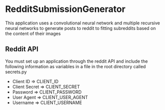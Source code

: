 # RedditSubmissionGenerator
This application uses a convolutional neural network and multiple recursive neural networks to generate posts to reddit to fitting subreddits based on the content of their images

## Reddit API
You must set up an application through the reddit API and include the following information as variables in a file in the root directory called secrets.py
- Client ID => CLIENT_ID
- Client Secret => CLIENT_SECRET
- Password => CLIENT_PASSWORD
- User Agent => CLIENT_USER_AGENT
- Username => CLIENT_USERNAME
